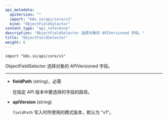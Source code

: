 ```yaml
---
api_metadata:
  apiVersion: ""
  import: "k8s.io/api/core/v1"
  kind: "ObjectFieldSelector"
content_type: "api_reference"
description: "ObjectFieldSelector 选择对象的 APIVersioned 字段。"
title: "ObjectFieldSelector"
weight: 6
---
```

<!--
api_metadata:
  apiVersion: ""
  import: "k8s.io/api/core/v1"
  kind: "ObjectFieldSelector"
content_type: "api_reference"
description: "ObjectFieldSelector selects an APIVersioned field of an object."
title: "ObjectFieldSelector"
weight: 6
auto_generated: true
-->

`import "k8s.io/api/core/v1"`

<!--
ObjectFieldSelector selects an APIVersioned field of an object.
-->
ObjectFieldSelector 选择对象的 APIVersioned 字段。

<hr>

<!--
- **fieldPath** (string), required

  Path of the field to select in the specified API version.

- **apiVersion** (string)

  Version of the schema the FieldPath is written in terms of, defaults to "v1".
-->
- **fieldPath** (string)，必需

  在指定 API 版本中要选择的字段的路径。

- **apiVersion** (string)

  `fieldPath` 写入时所使用的模式版本，默认为 "v1"。
